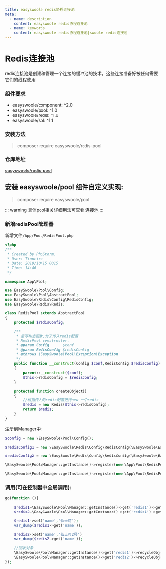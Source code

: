 ```yaml
---
title: easyswoole redis协程连接池
meta:
  - name: description
    content: easyswoole redis协程连接池
  - name: keywords
    content: easyswoole redis协程连接池|swoole redis连接池
---
```

# Redis连接池
redis连接池是创建和管理一个连接的缓冲池的技术，这些连接准备好被任何需要它们的线程使用


### 组件要求

- easyswoole/component: ^2.0
- easyswoole/pool: ^1.0
- easyswoole/redis: ^1.0
- easyswoole/spl: ^1.1

### 安装方法

> composer require easyswoole/redis-pool
  
### 仓库地址

[easyswoole/redis-pool](https://github.com/easy-swoole/redis-pool)



## 安装 easyswoole/pool 组件自定义实现:


> composer require easyswoole/pool

::: warning
具体pool相关详细用法可查看 [连接池](../Pool/introduction.html)
:::


### 新增redisPool管理器
新增文件`/App/Pool/RedisPool.php`

```php
<?php
/**
 * Created by PhpStorm.
 * User: Tioncico
 * Date: 2019/10/15 0015
 * Time: 14:46
 */

namespace App\Pool;

use EasySwoole\Pool\Config;
use EasySwoole\Pool\AbstractPool;
use EasySwoole\Redis\Config\RedisConfig;
use EasySwoole\Redis\Redis;

class RedisPool extends AbstractPool
{
    protected $redisConfig;

    /**
     * 重写构造函数,为了传入redis配置
     * RedisPool constructor.
     * @param Config      $conf
     * @param RedisConfig $redisConfig
     * @throws \EasySwoole\Pool\Exception\Exception
     */
    public function __construct(Config $conf,RedisConfig $redisConfig)
    {
        parent::__construct($conf);
        $this->redisConfig = $redisConfig;
    }

    protected function createObject()
    {
        //根据传入的redis配置进行new 一个redis
        $redis = new Redis($this->redisConfig);
        return $redis;
    }
}
```
注册到Manager中:
```php
$config = new \EasySwoole\Pool\Config();

$redisConfig1 = new \EasySwoole\Redis\Config\RedisConfig(\EasySwoole\EasySwoole\Config::getInstance()->getConf('REDIS1'));

$redisConfig2 = new \EasySwoole\Redis\Config\RedisConfig(\EasySwoole\EasySwoole\Config::getInstance()->getConf('REDIS2'));

\EasySwoole\Pool\Manager::getInstance()->register(new \App\Pool\RedisPool($config,$redisConfig1),'redis1');

\EasySwoole\Pool\Manager::getInstance()->register(new \App\Pool\RedisPool($config,$redisConfig2),'redis2');

```

### 调用(可在控制器中全局调用):
```php
go(function (){
   
    $redis1=\EasySwoole\Pool\Manager::getInstance()->get('redis1')->getObj();
    $redis2=\EasySwoole\Pool\Manager::getInstance()->get('redis1')->getObj();

    $redis1->set('name','仙士可');
    var_dump($redis1->get('name'));

    $redis2->set('name','仙士可2号');
    var_dump($redis2->get('name'));

    //回收对象
    \EasySwoole\Pool\Manager::getInstance()->get('redis1')->recycleObj($redis1);
    \EasySwoole\Pool\Manager::getInstance()->get('redis2')->recycleObj($redis2);
});
```
